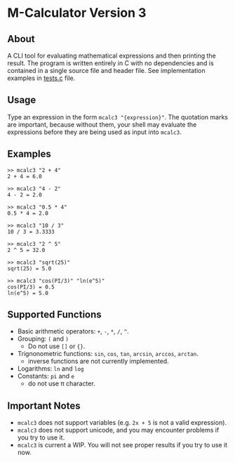 # M-Calculator Version 3

## About
A CLI tool for evaluating mathematical expressions and then printing the result.
The program is written entirely in C with no dependencies and is contained in a
single source file and header file. See implementation examples in
[tests.c](src/tests.c) file. 

## Usage
Type an expression in the form `mcalc3 "{expression}"`. The quotation marks are
important, because without them, your shell may evaluate the expressions before
they are being used as input into `mcalc3`.

## Examples
```
>> mcalc3 "2 + 4"
2 + 4 = 6.0

>> mcalc3 "4 - 2"
4 - 2 = 2.0

>> mcalc3 "0.5 * 4"
0.5 * 4 = 2.0

>> mcalc3 "10 / 3"
10 / 3 = 3.3333

>> mcalc3 "2 ^ 5"
2 ^ 5 = 32.0

>> mcalc3 "sqrt(25)"
sqrt(25) = 5.0

>> mcalc3 "cos(PI/3)" "ln(e^5)"
cos(PI/3) = 0.5
ln(e^5) = 5.0
```

## Supported Functions
- Basic arithmetic operators: `+`, `-`, `*`, `/`, `^`.
- Grouping: `(` and `)`
    - Do not use `[]` or `{}`.
- Trignonometric functions: `sin`, `cos`, `tan`, `arcsin`, `arccos`, `arctan`.
    - inverse functions are not currently implemented.
- Logarithms: `ln` and `log`
- Constants: `pi` and `e`
    - do not use π character. 

## Important Notes
- `mcalc3` does not support variables (e.g. `2x + 5` is not a valid expression).
- `mcalc3` does not support unicode, and you may encounter problems if you try
to use it. 
- `mcalc3` is current a WIP. You will not see proper results if you try to use 
it now. 
